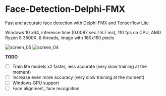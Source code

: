 # Face-Detection-Delphi-FMX
Fast and accurate face detection with Delphi FMX and Tensorflow Lite

Windows 10 x64, inference time (0.0087 sec / 8.7 ms), 110 fps on CPU, AMD Ryzen 5 3500X, 8 threads, image with 160x160 pixels

![screen_05](https://user-images.githubusercontent.com/66531939/187113401-51faa75d-6b0d-4078-99e6-9c0af1a3b969.jpg)
![screen_04](https://user-images.githubusercontent.com/66531939/187112313-51a6532f-2af3-4449-afb3-61228b092b78.jpg)

<b>TODO</b>
- [ ] Train lite models x2 faster, less accurate (very slow training at the moment)
- [ ] Increase even more accuracy (very slow training at the moment)
- [ ] Windows GPU support
- [ ] Face alignment, face recognition
